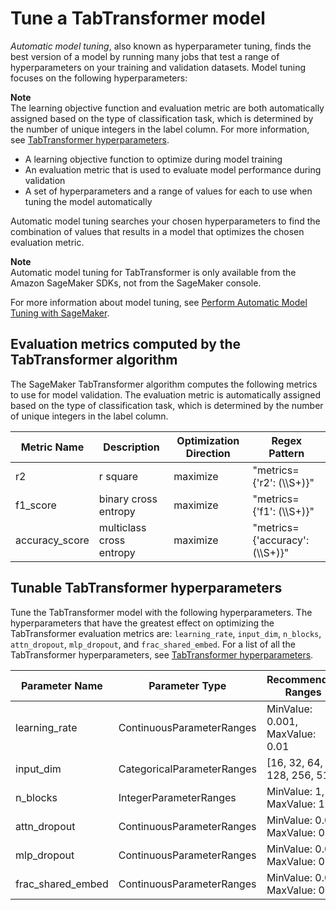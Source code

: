 # Tune a TabTransformer model<a name="tabtransformer-tuning"></a>

*Automatic model tuning*, also known as hyperparameter tuning, finds the best version of a model by running many jobs that test a range of hyperparameters on your training and validation datasets\. Model tuning focuses on the following hyperparameters: 

**Note**  
The learning objective function and evaluation metric are both automatically assigned based on the type of classification task, which is determined by the number of unique integers in the label column\. For more information, see [TabTransformer hyperparameters](tabtransformer-hyperparameters.md)\.
+ A learning objective function to optimize during model training
+ An evaluation metric that is used to evaluate model performance during validation
+ A set of hyperparameters and a range of values for each to use when tuning the model automatically

Automatic model tuning searches your chosen hyperparameters to find the combination of values that results in a model that optimizes the chosen evaluation metric\.

**Note**  
Automatic model tuning for TabTransformer is only available from the Amazon SageMaker SDKs, not from the SageMaker console\.

For more information about model tuning, see [Perform Automatic Model Tuning with SageMaker](automatic-model-tuning.md)\.

## Evaluation metrics computed by the TabTransformer algorithm<a name="tabtransformer-metrics"></a>

The SageMaker TabTransformer algorithm computes the following metrics to use for model validation\. The evaluation metric is automatically assigned based on the type of classification task, which is determined by the number of unique integers in the label column\.


| Metric Name | Description | Optimization Direction | Regex Pattern | 
| --- | --- | --- | --- | 
| r2 | r square | maximize | "metrics=\{'r2': \(\\\\S\+\)\}" | 
| f1\_score | binary cross entropy | maximize | "metrics=\{'f1': \(\\\\S\+\)\}" | 
| accuracy\_score | multiclass cross entropy | maximize | "metrics=\{'accuracy': \(\\\\S\+\)\}" | 

## Tunable TabTransformer hyperparameters<a name="tabtransformer-tunable-hyperparameters"></a>

Tune the TabTransformer model with the following hyperparameters\. The hyperparameters that have the greatest effect on optimizing the TabTransformer evaluation metrics are: `learning_rate`, `input_dim`, `n_blocks`, `attn_dropout`, `mlp_dropout`, and `frac_shared_embed`\. For a list of all the TabTransformer hyperparameters, see [TabTransformer hyperparameters](tabtransformer-hyperparameters.md)\.


| Parameter Name | Parameter Type | Recommended Ranges | 
| --- | --- | --- | 
| learning\_rate | ContinuousParameterRanges | MinValue: 0\.001, MaxValue: 0\.01 | 
| input\_dim | CategoricalParameterRanges | \[16, 32, 64, 128, 256, 512\] | 
| n\_blocks | IntegerParameterRanges | MinValue: 1, MaxValue: 12 | 
| attn\_dropout | ContinuousParameterRanges | MinValue: 0\.0, MaxValue: 0\.8 | 
| mlp\_dropout | ContinuousParameterRanges | MinValue: 0\.0, MaxValue: 0\.8 | 
| frac\_shared\_embed | ContinuousParameterRanges | MinValue: 0\.0, MaxValue: 0\.5 | 